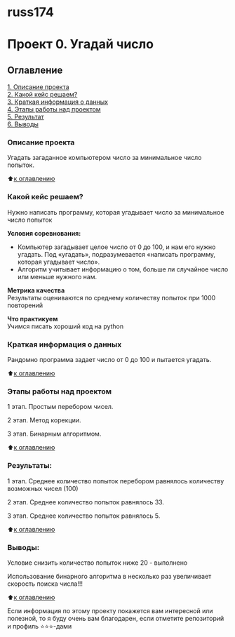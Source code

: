 # russ174
# Проект 0. Угадай число

## Оглавление  
[1. Описание проекта](/home/ruslan/Документы/sf/russ174/README.md#My-first-project)  
[2. Какой кейс решаем?](.README.md#Какой-кейс-решаем)  
[3. Краткая информация о данных](.README.md#Краткая-информация-о-данных)  
[4. Этапы работы над проектом](.README.md#Этапы-работы-над-проектом)  
[5. Результат](.README.md#Результат)    
[6. Выводы](.README.md#Выводы) 

### Описание проекта    
Угадать загаданное компьютером число за минимальное число попыток.

:arrow_up:[к оглавлению](_)


### Какой кейс решаем?    
Нужно написать программу, которая угадывает число за минимальное число попыток

**Условия соревнования:**  
- Компьютер загадывает целое число от 0 до 100, и нам его нужно угадать. Под «угадать», подразумевается «написать программу, которая угадывает число».
- Алгоритм учитывает информацию о том, больше ли случайное число или меньше нужного нам.

**Метрика качества**     
Результаты оцениваются по среднему количеству попыток при 1000 повторений

**Что практикуем**     
Учимся писать хороший код на python


### Краткая информация о данных
Рандомно программа задает число от 0 до 100 и пытается угадать.
  
:arrow_up:[к оглавлению](.README.md#Оглавление)


### Этапы работы над проектом  
1 этап. Простым перебором чисел.

2 этап. Метод корекции.

3 этап. Бинарным алгоритмом.

:arrow_up:[к оглавлению](.README.md#Оглавление)


### Результаты:  
1 этап. Среднее количество попыток перебором равнялось количеству возможных чисел (100)

2 этап. Среднее количество попыток равнялось 33. 

3 этап. Среднее количество попыток равнялось 5. 

:arrow_up:[к оглавлению](.README.md#Оглавление)


### Выводы:  
Условие снизить количество попыток ниже 20 - выполнено

Использование бинарного алгоритма в несколько раз увеличивает скорость поиска числа!!!

:arrow_up:[к оглавлению](.README.md#Оглавление)


Если информация по этому проекту покажется вам интересной или полезной, то я буду очень вам благодарен, если отметите репозиторий и профиль ⭐️⭐️⭐️-дами
